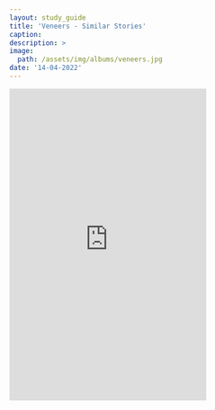 ```yaml
---
layout: study_guide
title: 'Veneers - Similar Stories'
caption: 
description: > 
image: 
  path: /assets/img/albums/veneers.jpg
date: '14-04-2022'
---
```


<iframe style="border: 0; width: 350px; height: 555px;" src="https://bandcamp.com/EmbeddedPlayer/album=1163529722/size=large/bgcol=333333/linkcol=0f91ff/transparent=true/" seamless><a href="https://errandboy.bandcamp.com/album/veneers-similar-stories">Veneers - Similar Stories by Errand Boy</a></iframe>